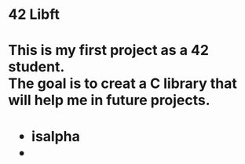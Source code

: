 # 42 Libft

<h1>This is my first project as a 42 student.<br>
The goal is to creat a C library that will help me in future projects.<h1>
<div>
  <ul><li>isalpha<li></ul>
  </div> 

